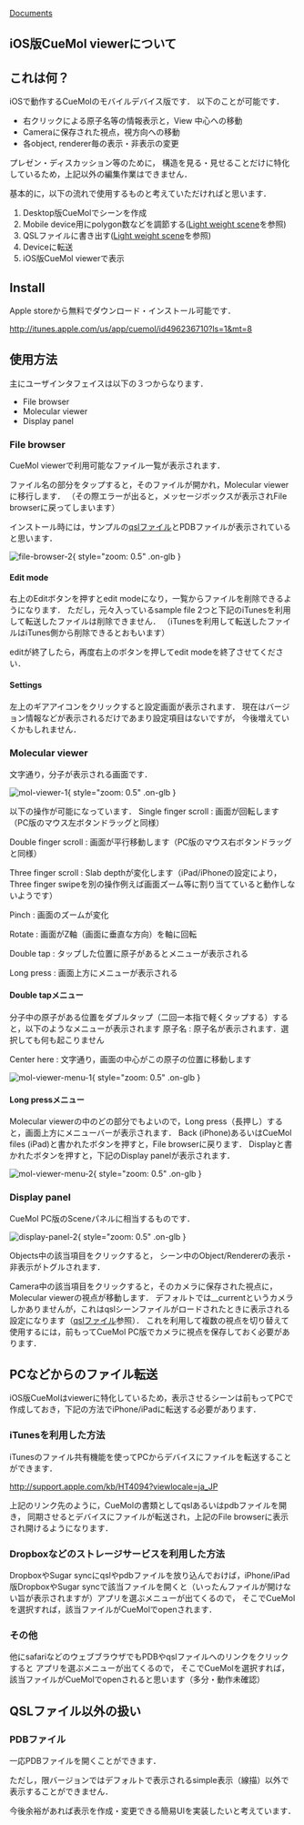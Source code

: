 [Documents](../../Documents)

## iOS版CueMol viewerについて

## これは何？
iOSで動作するCueMolのモバイルデバイス版です．
以下のことが可能です．

*  右クリックによる原子名等の情報表示と，View 中心への移動
*  Cameraに保存された視点，視方向への移動
*  各object, renderer毎の表示・非表示の変更

プレゼン・ディスカッション等のために，
構造を見る・見せることだけに特化しているため，上記以外の編集作業はできません．

基本的に，以下の流れで使用するものと考えていただければと思います．
1.  Desktop版CueMolでシーンを作成
1.  Mobile device用にpolygon数などを調節する([Light weight scene](../../cuemol2/LightWeightScene)を参照)
1.  QSLファイルに書き出す([Light weight scene](../../cuemol2/LightWeightScene)を参照)
1.  Deviceに転送
1.  iOS版CueMol viewerで表示

## Install
Apple storeから無料でダウンロード・インストール可能です．

http://itunes.apple.com/us/app/cuemol/id496236710?ls=1&mt=8

## 使用方法
主にユーザインタフェイスは以下の３つからなります．
*  File browser
*  Molecular viewer
*  Display panel

### File browser
CueMol viewerで利用可能なファイル一覧が表示されます．

ファイル名の部分をタップすると，そのファイルが開かれ，Molecular viewerに移行します．
（その際エラーが出ると，メッセージボックスが表示されFile browserに戻ってしまいます）

インストール時には，サンプルの[qslファイル](../../cuemol2/LightWeightScene)とPDBファイルが表示されていると思います．


![file-browser-2](../../assets/images/cuemol2/iOSCueMolViewer/file-browser-2.png){ style="zoom: 0.5" .on-glb }


#### Edit mode
右上のEditボタンを押すとedit modeになり，一覧からファイルを削除できるようになります．
ただし，元々入っているsample file 2つと下記のiTunesを利用して転送したファイルは削除できません．
（iTunesを利用して転送したファイルはiTunes側から削除できるとおもいます）

editが終了したら，再度右上のボタンを押してedit modeを終了させてください．

#### Settings
左上のギアアイコンをクリックすると設定画面が表示されます．
現在はバージョン情報などが表示されるだけであまり設定項目はないですが，
今後増えていくかもしれません．

### Molecular viewer
文字通り，分子が表示される画面です．


![mol-viewer-1](../../assets/images/cuemol2/iOSCueMolViewer/mol-viewer-1.png){ style="zoom: 0.5" .on-glb }


以下の操作が可能になっています．
Single finger scroll
:   画面が回転します（PC版のマウス左ボタンドラッグと同様）

Double finger scroll
:   画面が平行移動します（PC版のマウス右ボタンドラッグと同様）

Three finger scroll
:   Slab depthが変化します（iPad/iPhoneの設定により，Three finger swipeを別の操作例えば画面ズーム等に割り当てていると動作しないようです）

Pinch
:   画面のズームが変化

Rotate
:   画面がZ軸（画面に垂直な方向）を軸に回転

Double tap
:   タップした位置に原子があるとメニューが表示される

Long press
:   画面上方にメニューが表示される


#### Double tapメニュー
分子中の原子がある位置をダブルタップ（二回一本指で軽くタップする）すると，以下のようなメニューが表示されます
原子名
:   原子名が表示されます．選択しても何も起こりません

Center here
:   文字通り，画面の中心がこの原子の位置に移動します



![mol-viewer-menu-1](../../assets/images/cuemol2/iOSCueMolViewer/mol-viewer-menu-1.png){ style="zoom: 0.5" .on-glb }

#### Long pressメニュー
Molecular viewerの中のどの部分でもよいので，Long press（長押し）すると，画面上方にメニューバーが表示されます．
Back (iPhone)あるいはCueMol files (iPad)と書かれたボタンを押すと，File browserに戻ります．
Displayと書かれたボタンを押すと，下記のDisplay panelが表示されます．


![mol-viewer-menu-2](../../assets/images/cuemol2/iOSCueMolViewer/mol-viewer-menu-2.png){ style="zoom: 0.5" .on-glb }


### Display panel
CueMol PC版のSceneパネルに相当するものです．


![display-panel-2](../../assets/images/cuemol2/iOSCueMolViewer/display-panel-2.png){ style="zoom: 0.5" .on-glb }


Objects中の該当項目をクリックすると，
シーン中のObject/Rendererの表示・非表示がトグルされます．

Camera中の該当項目をクリックすると，そのカメラに保存された視点に，Molecular viewerの視点が移動します．
デフォルトでは__currentというカメラしかありませんが，これはqslシーンファイルがロードされたときに表示される設定になります（[qslファイル](../../cuemol2/LightWeightScene)参照）．
これを利用して複数の視点を切り替えて使用するには，前もってCueMol PC版でカメラに視点を保存しておく必要があります．

## PCなどからのファイル転送
iOS版CueMolはviewerに特化しているため，表示させるシーンは前もってPCで作成しておき，下記の方法でiPhone/iPadに転送する必要があります．
### iTunesを利用した方法
iTunesのファイル共有機能を使ってPCからデバイスにファイルを転送することができます．

http://support.apple.com/kb/HT4094?viewlocale=ja_JP

上記のリンク先のように，CueMolの書類としてqslあるいはpdbファイルを開き，
同期させるとデバイスにファイルが転送され，上記のFile browserに表示され開けるようになります．

### Dropboxなどのストレージサービスを利用した方法
DropboxやSugar syncにqslやpdbファイルを放り込んでおけば，iPhone/iPad版DropboxやSugar syncで該当ファイルを開くと（いったんファイルが開けない旨が表示されますが）アプリを選ぶメニューが出てくるので，
そこでCueMolを選択すれば，該当ファイルがCueMolでopenされます．

### その他
他にsafariなどのウェブブラウザでもPDBやqslファイルへのリンクをクリックすると
アプリを選ぶメニューが出てくるので，
そこでCueMolを選択すれば，該当ファイルがCueMolでopenされると思います（多分・動作未確認）

## QSLファイル以外の扱い
### PDBファイル
一応PDBファイルを開くことができます．

ただし，限バージョンではデフォルトで表示されるsimple表示（線描）以外で表示することができません．

今後余裕があれば表示を作成・変更できる簡易UIを実装したいと考えています．